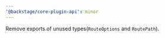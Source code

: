 ```yaml
---
'@backstage/core-plugin-api': minor
---
```


Remove exports of unused types(`RouteOptions` and `RoutePath`).

